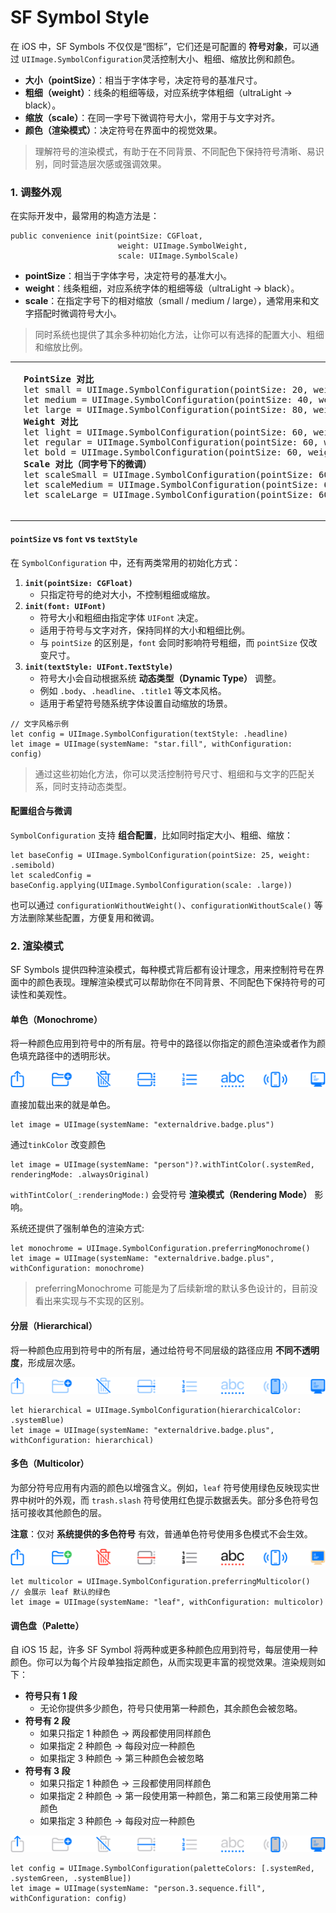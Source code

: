 # SF Symbol Style



在 iOS 中，SF Symbols 不仅仅是“图标”，它们还是可配置的 **符号对象**，可以通过 `UIImage.SymbolConfiguration`灵活控制大小、粗细、缩放比例和颜色。

- **大小（pointSize）**：相当于字体字号，决定符号的基准尺寸。
- **粗细（weight）**：线条的粗细等级，对应系统字体粗细（ultraLight → black）。
- **缩放（scale）**：在同一字号下微调符号大小，常用于与文字对齐。
- **颜色（渲染模式）**：决定符号在界面中的视觉效果。

> 理解符号的渲染模式，有助于在不同背景、不同配色下保持符号清晰、易识别，同时营造层次感或强调效果。



### 1. 调整外观

在实际开发中，最常用的构造方法是：

```
public convenience init(pointSize: CGFloat, 
                        weight: UIImage.SymbolWeight, 
                        scale: UIImage.SymbolScale)
```

- **pointSize**：相当于字体字号，决定符号的基准大小。
- **weight**：线条粗细，对应系统字体的粗细等级（ultraLight → black）。
- **scale**：在指定字号下的相对缩放（small / medium / large），通常用来和文字搭配时微调符号大小。

> 同时系统也提供了其余多种初始化方法，让你可以有选择的配置大小、粗细和缩放比例。

<table>
<tr>
<td width="30%">
  <img src="../images/pointSize-weight-scale.png" width="100%">
</td>
<td width="100%">
  <pre>
<strong>PointSize 对比</strong> 
let small = UIImage.SymbolConfiguration(pointSize: 20, weight: .regular, scale: .medium)
let medium = UIImage.SymbolConfiguration(pointSize: 40, weight: .regular, scale: .medium)
let large = UIImage.SymbolConfiguration(pointSize: 80, weight: .regular, scale: .medium)
<strong>Weight 对比</strong> 
let light = UIImage.SymbolConfiguration(pointSize: 60, weight: .ultraLight, scale: .medium)
let regular = UIImage.SymbolConfiguration(pointSize: 60, weight: .regular, scale: .medium)
let bold = UIImage.SymbolConfiguration(pointSize: 60, weight: .bold, scale: .medium)
<strong>Scale 对比（同字号下的微调）</strong> 
let scaleSmall = UIImage.SymbolConfiguration(pointSize: 60, weight: .regular, scale: .small)
let scaleMedium = UIImage.SymbolConfiguration(pointSize: 60, weight: .regular, scale: .medium)
let scaleLarge = UIImage.SymbolConfiguration(pointSize: 60, weight: .regular, scale: .large)
  </pre>
</td>
</tr>
</table>


#### `pointSize` vs `font` vs `textStyle`

在 `SymbolConfiguration` 中，还有两类常用的初始化方式：

1. **`init(pointSize: CGFloat)`**
   - 只指定符号的绝对大小，不控制粗细或缩放。
2. **`init(font: UIFont)`**
   - 符号大小和粗细由指定字体 `UIFont` 决定。
   - 适用于符号与文字对齐，保持同样的大小和粗细比例。
   - 与 `pointSize` 的区别是，`font` 会同时影响符号粗细，而 `pointSize` 仅改变尺寸。
3. **`init(textStyle: UIFont.TextStyle)`**
   - 符号大小会自动根据系统 **动态类型（Dynamic Type）** 调整。
   - 例如 `.body`、`.headline`、`.title1` 等文本风格。
   - 适用于希望符号随系统字体设置自动缩放的场景。

```
// 文字风格示例
let config = UIImage.SymbolConfiguration(textStyle: .headline)
let image = UIImage(systemName: "star.fill", withConfiguration: config)
```

> 通过这些初始化方法，你可以灵活控制符号尺寸、粗细和与文字的匹配关系，同时支持动态类型。



#### 配置组合与微调

`SymbolConfiguration` 支持 **组合配置**，比如同时指定大小、粗细、缩放：

```
let baseConfig = UIImage.SymbolConfiguration(pointSize: 25, weight: .semibold)
let scaledConfig = baseConfig.applying(UIImage.SymbolConfiguration(scale: .large))
```

也可以通过 `configurationWithoutWeight()`、`configurationWithoutScale()` 等方法删除某些配置，方便复用和微调。






### 2. 渲染模式

SF Symbols 提供四种渲染模式，每种模式背后都有设计理念，用来控制符号在界面中的颜色表现。理解渲染模式可以帮助你在不同背景、不同配色下保持符号的可读性和美观性。

#### 单色（Monochrome）

将一种颜色应用到符号中的所有层。符号中的路径以你指定的颜色渲染或者作为颜色填充路径中的透明形状。

![显示一行八个符号的示意图，所有符号都使用单一不透明度的系统蓝色。](../images/单色.png)

直接加载出来的就是单色。

```
let image = UIImage(systemName: "externaldrive.badge.plus")
```

通过`tinkColor` 改变颜色

```
let image = UIImage(systemName: "person")?.withTintColor(.systemRed, renderingMode: .alwaysOriginal)
```

`withTintColor(_:renderingMode:)` 会受符号 **渲染模式（Rendering Mode）** 影响。

系统还提供了强制单色的渲染方式:

```
let monochrome = UIImage.SymbolConfiguration.preferringMonochrome()
let image = UIImage(systemName: "externaldrive.badge.plus", withConfiguration: monochrome)     
```

> preferringMonochrome 可能是为了后续新增的默认多色设计的，目前没看出来实现与不实现的区别。 

#### 分层（Hierarchical）

将一种颜色应用到符号中的所有层，通过给符号不同层级的路径应用 **不同不透明度**，形成层次感。

![显示一行八个符号的示意图，每个符号都使用不同不透明度的系统蓝色。左侧为向上箭头位于正方形中的符号，箭头使用完全不透明度，正方形使用低透明度。下一个是含加号的文件夹符号，加号使用完全不透明度，文件夹使用低透明度。斜线贯穿的垃圾桶符号，斜线使用完全不透明度，垃圾桶使用低透明度。包含向右指时间线的日历日期符号，水平指示线使用完全不透明度，正方形和圆点使用低透明度。编号列表符号，编号列使用完全不透明度，水平线使用低透明度。包含圆点下划线的文本格式 A B C 符号，字母使用低不透明度，其下方的圆点使用完全不透明度。iPhone 向左右发射无线电波的符号，设备外框使用完全不透明度，屏幕区域使用中等不透明度，无线电波线使用低透明度。最后一个是个人电脑符号，设备外框、屏幕上的悲伤表情符号和水平线使用完全不透明度，屏幕背景使用中等不透明度。](../images/分层.png)



```
let hierarchical = UIImage.SymbolConfiguration(hierarchicalColor: .systemBlue)
let image = UIImage(systemName: "externaldrive.badge.plus", withConfiguration: hierarchical)
```



#### 多色（Multicolor）

为部分符号应用有内涵的颜色以增强含义。例如，`leaf` 符号使用绿色反映现实世界中树叶的外观，而 `trash.slash` 符号使用红色提示数据丢失。部分多色符号包括可接收其他颜色的层。

**注意**：仅对 **系统提供的多色符号** 有效，普通单色符号使用多色模式不会生效。

![显示一行八个符号的示意图，符号间综合使用了各种颜色。左侧为向上箭头位于正方形中的符号，所有线条都使用蓝色。下一个是含加号的文件夹符号，加号使用绿色，文件夹使用蓝色。斜线贯穿的垃圾桶符号，斜线和垃圾桶都使用红色。包含向右指时间线的日历日期符号，水平指示线使用红色，正方形使用深灰色，圆点使用浅灰色。编号列表符号，编号列使用黑色，水平线使用中灰色。包含圆点下划线的文本格式 A B C 符号，字母使用黑色，其下方的圆点使用红色。iPhone 向左右发射无线电波的符号，所有线条都使用蓝色。最后一个是个人电脑符号，设备外框使用黄色，屏幕上的悲伤表情符号和水平线使用白色，屏幕背景使用蓝色。](../images/多色.png)

```
let multicolor = UIImage.SymbolConfiguration.preferringMulticolor()
// 会展示 leaf 默认的绿色
let image = UIImage(systemName: "leaf", withConfiguration: multicolor)
```



#### 调色盘（Palette）

自 iOS 15 起，许多 SF Symbol 将两种或更多种颜色应用到符号，每层使用一种颜色。你可以为每个片段单独指定颜色，从而实现更丰富的视觉效果。渲染规则如下：

- **符号只有 1 段**
  - 无论你提供多少颜色，符号只使用第一种颜色，其余颜色会被忽略。
- **符号有 2 段**
  - 如果只指定 1 种颜色 → 两段都使用同样颜色
  - 如果指定 2 种颜色 → 每段对应一种颜色
  - 如果指定 3 种颜色 → 第三种颜色会被忽略
- **符号有 3 段**
  - 如果只指定 1 种颜色 → 三段都使用同样颜色
  - 如果指定 2 种颜色 → 第一段使用第一种颜色，第二和第三段使用第二种颜色
  - 如果指定 3 种颜色 → 每段对应一种颜色

![显示一行八个符号的示意图，每个符号都综合使用灰色和系统蓝色。左侧为向上箭头位于正方形中的符号，箭头使用蓝色，正方形使用浅灰色。下一个是含加号的文件夹符号，加号使用蓝色，文件夹使用浅灰色。斜线贯穿的垃圾桶符号，斜线使用蓝色，垃圾桶使用浅灰色。包含向右指时间线的日历日期符号，水平指示线使用蓝色，正方形和圆点使用浅灰色。编号列表符号，编号列使用蓝色，水平线使用浅灰色。包含圆点下划线的文本格式 A B C 符号，字母使用浅灰色，其下方的圆点使用蓝色。iPhone 向左右发射无线电波的符号，设备外框使用蓝色，屏幕区域使用中灰色，无线电波线使用浅灰色。最后一个是个人电脑符号，设备外框、屏幕上的悲伤表情符号和水平线使用蓝色，屏幕背景使用中灰色。](../images/调色盘.png)

```
let config = UIImage.SymbolConfiguration(paletteColors: [.systemRed, .systemGreen, .systemBlue])
let image = UIImage(systemName: "person.3.sequence.fill", withConfiguration: config)
```


